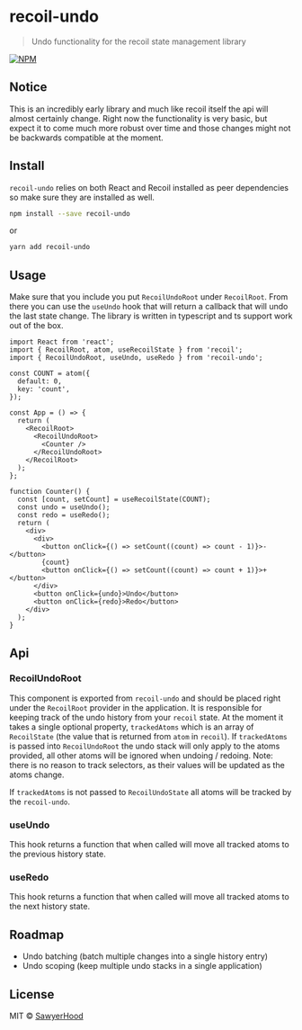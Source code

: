 # recoil-undo

> Undo functionality for the recoil state management library

[![NPM](https://img.shields.io/npm/v/recoil-undo.svg)](https://www.npmjs.com/package/recoil-undo)

## Notice

This is an incredibly early library and much like recoil itself the api will almost certainly change. Right now the functionality is very basic, but expect it to come much more robust over time and those changes might not be backwards compatible at the moment.

## Install

`recoil-undo` relies on both React and Recoil installed as peer dependencies so make sure they are installed as well.

```bash
npm install --save recoil-undo
```

or

```bash
yarn add recoil-undo
```

## Usage

Make sure that you include you put `RecoilUndoRoot` under `RecoilRoot`. From there you can use the `useUndo` hook that will return a callback that will undo the last state change.
The library is written in typescript and ts support work out of the box.

```tsx
import React from 'react';
import { RecoilRoot, atom, useRecoilState } from 'recoil';
import { RecoilUndoRoot, useUndo, useRedo } from 'recoil-undo';

const COUNT = atom({
  default: 0,
  key: 'count',
});

const App = () => {
  return (
    <RecoilRoot>
      <RecoilUndoRoot>
        <Counter />
      </RecoilUndoRoot>
    </RecoilRoot>
  );
};

function Counter() {
  const [count, setCount] = useRecoilState(COUNT);
  const undo = useUndo();
  const redo = useRedo();
  return (
    <div>
      <div>
        <button onClick={() => setCount((count) => count - 1)}>-</button>
        {count}
        <button onClick={() => setCount((count) => count + 1)}>+</button>
      </div>
      <button onClick={undo}>Undo</button>
      <button onClick={redo}>Redo</button>
    </div>
  );
}
```

## Api

### RecoilUndoRoot

This component is exported from `recoil-undo` and should be placed right under the `RecoilRoot` provider in the application.
It is responsible for keeping track of the undo history from your `recoil` state. At the moment it takes a single optional property,
`trackedAtoms` which is an array of `RecoilState` (the value that is returned from `atom` in `recoil`). If `trackedAtoms` is passed into
`RecoilUndoRoot` the undo stack will only apply to the atoms provided, all other atoms will be ignored when undoing / redoing. Note: there is
no reason to track selectors, as their values will be updated as the atoms change.

If `trackedAtoms` is not passed to `RecoilUndoState` all atoms will be tracked by the `recoil-undo`.

### useUndo

This hook returns a function that when called will move all tracked atoms to the previous history state.

### useRedo

This hook returns a function that when called will move all tracked atoms to the next history state.

## Roadmap

- Undo batching (batch multiple changes into a single history entry)
- Undo scoping (keep multiple undo stacks in a single application)

## License

MIT © [SawyerHood](https://github.com/SawyerHood)
